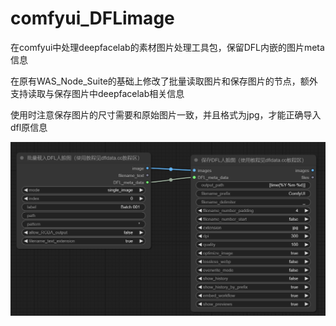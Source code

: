 # comfyui_DFLimage
在comfyui中处理deepfacelab的素材图片处理工具包，保留DFL内嵌的图片meta信息

在原有WAS_Node_Suite的基础上修改了批量读取图片和保存图片的节点，额外支持读取与保存图片中deepfacelab相关信息

使用时注意保存图片的尺寸需要和原始图片一致，并且格式为jpg，才能正确导入dfl原信息

![使用示意](https://github.com/Arthurzhangsheng/comfyui_DFLimage/blob/main/assets/example.png)
